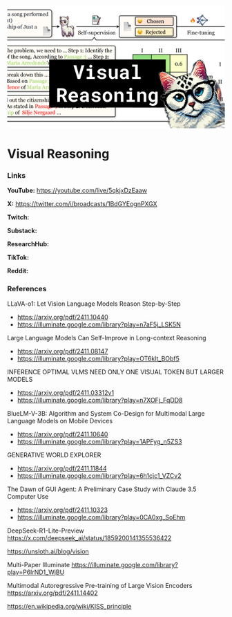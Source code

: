 ![thumbnail](thumbnail.png)

# Visual Reasoning

### Links

**YouTube:** https://youtube.com/live/5qkjxDzEaaw

**X:** https://twitter.com/i/broadcasts/1BdGYEognPXGX

**Twitch:**

**Substack:**

**ResearchHub:**

**TikTok:**

**Reddit:**

### References

LLaVA-o1: Let Vision Language Models Reason Step-by-Step
- https://arxiv.org/pdf/2411.10440
- https://illuminate.google.com/library?play=n7aF5j_LSK5N

Large Language Models Can Self-Improve in Long-context Reasoning
- https://arxiv.org/pdf/2411.08147
- https://illuminate.google.com/library?play=OT6klt_BObf5

INFERENCE OPTIMAL VLMS NEED ONLY ONE VISUAL TOKEN BUT LARGER MODELS
- https://arxiv.org/pdf/2411.03312v1
- https://illuminate.google.com/library?play=n7XOFj_FqDD8

BlueLM-V-3B: Algorithm and System Co-Design for Multimodal Large Language Models on Mobile Devices
- https://arxiv.org/pdf/2411.10640
- https://illuminate.google.com/library?play=1APFyg_n5ZS3

GENERATIVE WORLD EXPLORER
- https://arxiv.org/pdf/2411.11844
- https://illuminate.google.com/library?play=6h1cjc1_VZCv2

The Dawn of GUI Agent: A Preliminary Case Study with Claude 3.5 Computer Use
- https://arxiv.org/pdf/2411.10323
- https://illuminate.google.com/library?play=0CA0xg_SoEhm

DeepSeek-R1-Lite-Preview
https://x.com/deepseek_ai/status/1859200141355536422

https://unsloth.ai/blog/vision

Multi-Paper Illuminate
https://illuminate.google.com/library?play=P6lrND1_WjBU

Multimodal Autoregressive Pre-training of Large Vision Encoders
https://arxiv.org/pdf/2411.14402

https://en.wikipedia.org/wiki/KISS_principle
